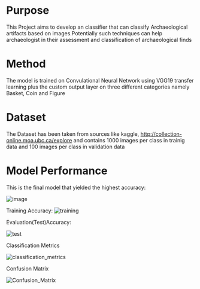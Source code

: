 # Purpose
This Project aims to develop an classifier that can classify Archaeological artifacts based on images.Potentially such techniques  can help archaeologist in their assessment and classification of archaeological finds

# Method
The model is trained on Convulational Neural Network using VGG19 transfer learning plus the custom output layer on three different categories namely Basket, Coin and Figure 

# Dataset
The Dataset has been taken from sources like kaggle, http://collection-online.moa.ubc.ca/explore and contains 1000 images per class in trainig data and 100 images per class in validation data

# Model Performance 
This is the final model that yielded the highest accuracy:

![image](https://user-images.githubusercontent.com/47889475/98122467-a8dfb580-1ed6-11eb-9829-51200681f8d8.png)



Training Accuracy:
![training](https://user-images.githubusercontent.com/47889475/98120608-2d7d0480-1ed4-11eb-8874-8b6b7d736ff2.JPG)






Evaluation(Test)Accuracy:



![test](https://user-images.githubusercontent.com/47889475/98120623-31108b80-1ed4-11eb-88df-66043eed9883.JPG)




Classification Metrics




![classification_metrics](https://user-images.githubusercontent.com/47889475/98120635-34a41280-1ed4-11eb-98c9-c01bc084365b.JPG)







Confusion Matrix





![Confusion_Matrix](https://user-images.githubusercontent.com/47889475/98120642-37066c80-1ed4-11eb-974c-e03311bb670f.JPG)




